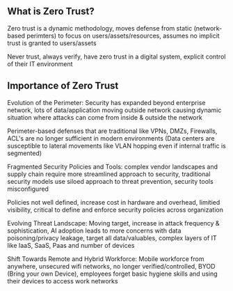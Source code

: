 ## What is Zero Trust?

Zero trust is a dynamic methodology, moves defense from static (network-based perimters) to focus on users/assets/resources, assumes no implicit trust is granted to users/assets

Never trust, always verify, have zero trust in a digital system, explicit control of their IT environment

## Importance  of Zero Trust

Evolution of the Perimeter: Security has expanded beyond enterprise network, lots of data/application moving outside network causing dynamic situation where attacks can come from inside & outside the network

Perimeter-based defenses that are traditional like VPNs, DMZs, Firewalls, ACL's are no longer sufficient in modern environments (Data centers are susceptible to lateral movements like VLAN hopping even if internal traffic is segmented)

Fragmented Security Policies and Tools: complex vendor landscapes and supply chain require more streamlined approach to security, traditional security models use siloed approach to threat prevention, security tools misconfigured

Policies not well defined, increase cost in hardware and overhead, limitied visibility, critical to define and enforce security policies across organization

Evolving Threat Landscape: Moving target, increase in attack frequency & sophistication, AI adoption leads to more concerns with data poisoning/privacy leakage, target all data/valuables, complex layers of IT like IaaS, SaaS, Paas and number of devices

Shift Towards Remote and Hybrid Workforce: Mobile workforce from anywhere, unsecured wifi networks, no longer verified/controlled, BYOD (Bring your own Device), employees forget basic hygiene skills and using their devices to access work networks

